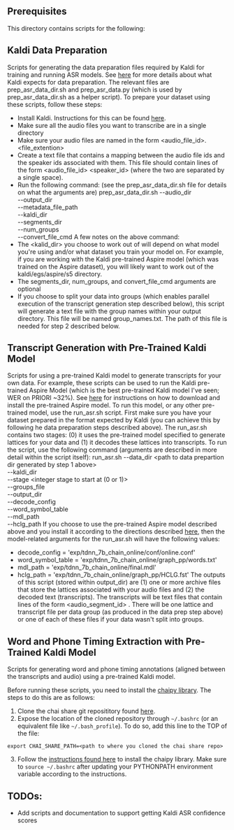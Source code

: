 ## Prerequisites


This directory contains scripts for the following:

## Kaldi Data Preparation
Scripts for generating the data preparation files required by Kaldi for training and running ASR models. See [here](https://kaldi-asr.org/doc/data_prep.html) for more details about what Kaldi expects for data preparation. The relevant files are prep_asr_data_dir.sh and prep_asr_data.py (which is used by prep_asr_data_dir.sh as a helper script). To prepare your dataset using these scripts, follow these steps:
* Install Kaldi. Instructions for this can be found [here](https://kaldi-asr.org/doc/install.html).
* Make sure all the audio files you want to transcribe are in a single directory
* Make sure your audio files are named in the form <audio_file_id>.<file_extention>
* Create a text file that contains a mapping between the audio file ids and the speaker ids associated with them. This file should contain lines of the form <audio_file_id> <speaker_id> (where the two are separated by a single space).
* Run the following command: (see the prep_asr_data_dir.sh file for details on what the arguments are)
    prep_asr_data_dir.sh --audio_dir <path to directory with your audio files> \
                            --output_dir <path data prep directory to create> \
                            --metadata_file_path <path to text file mapping audio ids to speaker ids> \
                            --kaldi_dir <path to Kaldi s5 directory you will be working out of> \
                            --segments_dir <path to directory with files listting call segment times> \
                            --num_groups <number of groups to split audio files into> \
                            --convert_file_cmd <command for converting audio file formats>
A few notes on the above command:
* The <kalid_dir> you choose to work out of will depend on what model you're using and/or what dataset
you train your model on. For example, if you are working with the Kaldi pre-trained Aspire model 
(which was trained on the Aspire dataset), you will likely want to work out of the kaldi/egs/aspire/s5 directory.
* The segments_dir, num_groups, and convert_file_cmd arguments are optional
* If you choose to split your data into groups (which enables parallel execution of the transcript generation step described below), this script will generate a text file with the group names within your output directory. This file will be named group_names.txt. The path of this file is needed for step 2 described below.

## Transcript Generation with Pre-Trained Kaldi Model
Scripts for using a pre-trained Kaldi model to generate transcripts for your own data. For example, these scripts can be used to run the Kaldi pre-trained Aspire Model (which is the best pre-trained Kaldi model I've seen; WER on PRIORI ~32%). See [here](https://chrisearch.wordpress.com/2017/03/11/speech-recognition-using-kaldi-extending-and-using-the-aspire-model/) for instructions on how to download and install the pre-trained Aspire model. To run this model, or any other pre-trained model, use the run_asr.sh script. First make sure you have your dataset prepared in the format expected by Kaldi (you can achieve this by following he data preparation steps described above). The run_asr.sh contains two stages: (0) it uses the pre-trained model specified to generate lattices for your data and (1) it decodes these lattices into transcripts. To run the script, use the following command (arguments are described in more detail within the script itself):
    run_asr.sh --data_dir <path to data prepartion dir generated by step 1 above> \
            --kaldi_dir <path to Kaldi s5 directory to work out of> \
            --stage <integer stage to start at (0 or 1)> \
            --groups_file <path to file with data group names> \
            --output_dir <path to directory to store transcripts in> \
            --decode_config <path to config file used for decoding> \
            --word_symbol_table <path to word symbol table> \
            --mdl_path <path to ASR model file> \
            --hclg_path <path to HCLG WFST graph>
If you choose to use the pre-trained Aspire model described above and you install it according to the directions described [here](https://chrisearch.wordpress.com/2017/03/11/speech-recognition-using-kaldi-extending-and-using-the-aspire-model/), then the model-related arguments for the run_asr.sh will have the following values:
* decode_config = 'exp/tdnn_7b_chain_online/conf/online.conf'
* word_symbol_table = 'exp/tdnn_7b_chain_online/graph_pp/words.txt'
* mdl_path = 'exp/tdnn_7b_chain_online/final.mdl'
* hclg_path = 'exp/tdnn_7b_chain_online/graph_pp/HCLG.fst'
The outputs of this script (stored within output_dir) are (1) one or more archive files that store the lattices associated with your audio files and (2) the decoded text (transcripts). The transcripts will be text files that contain lines of the form <audio_segment_id> <text>. There will be one lattice and transcript file per data group (as produced in the data prep step above) or one of each of these files if your data wasn't split into groups.

## Word and Phone Timing Extraction with Pre-Trained Kaldi Model
Scripts for generating word and phone timing annotations (aligned between the transcripts and audio) using a pre-trained Kaldi model.

Before running these scripts, you need to install the [chaipy library](https://github.com/ducle90/chai_share/tree/master/Libs/chaipy). The steps to do this are as follows:
1. Clone the chai share git reposititory found [here](https://github.com/ducle90/chai_share).
2. Expose the location of the cloned repository through `~/.bashrc` (or an equivalent file like `~/.bash_profile`). To do so, add this line to the TOP of the file:
```
export CHAI_SHARE_PATH=<path to where you cloned the chai share repo>
```
3. Follow the [instructions found here](https://github.com/ducle90/chai_share/tree/master/Libs/chaipy) to install the chaipy library. Make sure to `source ~/.bashrc` after updating your PYTHONPATH environment variable according to the instructions.

## TODOs:
* Add scripts and documentation to support getting Kaldi ASR confidence scores
